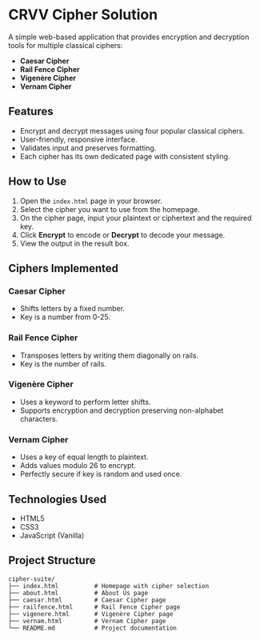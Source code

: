 # CRVV Cipher Solution

A simple web-based application that provides encryption and decryption tools for multiple classical ciphers:

- **Caesar Cipher**
- **Rail Fence Cipher**
- **Vigenère Cipher**
- **Vernam Cipher**

## Features

- Encrypt and decrypt messages using four popular classical ciphers.
- User-friendly, responsive interface.
- Validates input and preserves formatting.
- Each cipher has its own dedicated page with consistent styling.

## How to Use

1. Open the `index.html` page in your browser.
2. Select the cipher you want to use from the homepage.
3. On the cipher page, input your plaintext or ciphertext and the required key.
4. Click **Encrypt** to encode or **Decrypt** to decode your message.
5. View the output in the result box.

## Ciphers Implemented

### Caesar Cipher

- Shifts letters by a fixed number.
- Key is a number from 0-25.

### Rail Fence Cipher

- Transposes letters by writing them diagonally on rails.
- Key is the number of rails.

### Vigenère Cipher

- Uses a keyword to perform letter shifts.
- Supports encryption and decryption preserving non-alphabet characters.

### Vernam Cipher

- Uses a key of equal length to plaintext.
- Adds values modulo 26 to encrypt.
- Perfectly secure if key is random and used once.

## Technologies Used

- HTML5
- CSS3
- JavaScript (Vanilla)

## Project Structure

```
cipher-suite/
├── index.html          # Homepage with cipher selection
├── about.html          # About Us page
├── caesar.html         # Caesar Cipher page
├── railfence.html      # Rail Fence Cipher page
├── vigenere.html       # Vigenère Cipher page
├── vernam.html         # Vernam Cipher page
└── README.md           # Project documentation
```

